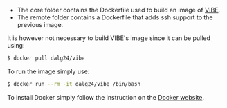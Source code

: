 * The core folder contains the Dockerfile used to build an image of 
  [VIBE](http://batterysim.org/vibe).
* The remote folder contains a Dockerfile that adds ssh support to the previous
  image.

It is however not necessary to build VIBE's image since it can be pulled using:
```bash
$ docker pull dalg24/vibe
```
To run the image simply use:
```bash
$ docker run --rm -it dalg24/vibe /bin/bash
```

To install Docker simply follow the instruction on the [Docker
website](https://docs.docker.com/engine/installation).
